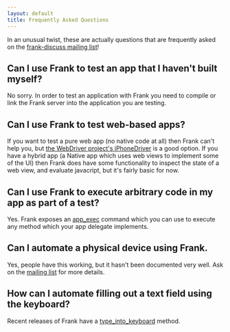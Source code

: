 ```yaml
---
layout: default
title: Frequently Asked Questions
---
```


In an unusual twist, these are actually questions that are frequently
asked on the [frank-discuss mailing list](mailing_lists.html)!

## Can I use Frank to test an app that I haven't built myself?

No sorry. In order to test an application with Frank you need to
compile or link the Frank server into the application you are testing.

## Can I use Frank to test web-based apps?
If you want to test a pure web app (no native code at all) then Frank can't help you, but [the WebDriver project's iPhoneDriver](http://code.google.com/p/selenium/wiki/IPhoneDriver) is a good option. If you have a hybrid app (a Native app which uses web views to implement some of the UI) then Frank does have some functionality to inspect the state of a web view, and evaluate javacript, but it's fairly basic for now.

## Can I use Frank to execute arbitrary code in my app as part of a test?

Yes. Frank exposes an [app_exec](http://rdoc.info/github/moredip/Frank/Frank/Cucumber/FrankHelper#app_exec-instance_method) command which you can use to execute
any method which your app delegate implements.

## Can I automate a physical device using Frank.

Yes, people have this working, but it hasn't been documented very well. Ask on the [mailing list](mailing_lists.html) for more details.


## How can I automate filling out a text field using the keyboard?
Recent releases of Frank have a [type_into_keyboard](http://rdoc.info/github/moredip/Frank/Frank/Cucumber/KeyboardHelper#type_into_keyboard-instance_method) method.
